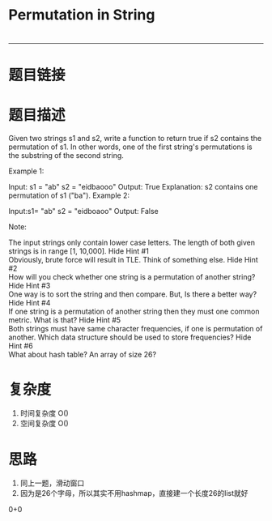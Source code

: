 # Permutation in String
# 
-----------
# 题目链接


# 题目描述
Given two strings s1 and s2, write a function to return true if s2 contains the permutation of s1. In other words, one of the first string's permutations is the substring of the second string.

 

Example 1:

Input: s1 = "ab" s2 = "eidbaooo"
Output: True
Explanation: s2 contains one permutation of s1 ("ba").
Example 2:

Input:s1= "ab" s2 = "eidboaoo"
Output: False
 

Note:

The input strings only contain lower case letters.
The length of both given strings is in range [1, 10,000].
   Hide Hint #1  
Obviously, brute force will result in TLE. Think of something else.
   Hide Hint #2  
How will you check whether one string is a permutation of another string?
   Hide Hint #3  
One way is to sort the string and then compare. But, Is there a better way?
   Hide Hint #4  
If one string is a permutation of another string then they must one common metric. What is that?
   Hide Hint #5  
Both strings must have same character frequencies, if one is permutation of another. Which data structure should be used to store frequencies?
   Hide Hint #6  
What about hash table? An array of size 26?

# 复杂度
1. 时间复杂度 O()
2. 空间复杂度 O()

# 思路
1. 同上一题，滑动窗口
2. 因为是26个字母，所以其实不用hashmap，直接建一个长度26的list就好

0+0